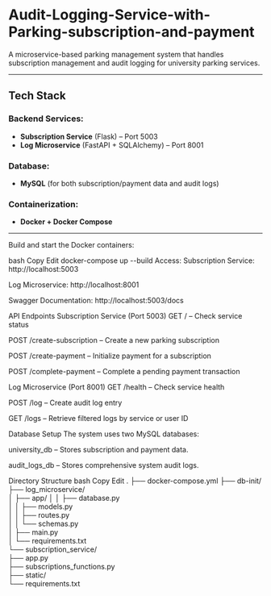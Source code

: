# Audit-Logging-Service-with-Parking-subscription-and-payment

A microservice-based parking management system that handles subscription management and audit logging for university parking services.

---

## Tech Stack

### Backend Services:
- **Subscription Service** (Flask) – Port 5003
- **Log Microservice** (FastAPI + SQLAlchemy) – Port 8001

### Database:
- **MySQL** (for both subscription/payment data and audit logs)

### Containerization:
- **Docker + Docker Compose**

---
Build and start the Docker containers:

bash
Copy
Edit
docker-compose up --build
Access:
Subscription Service: http://localhost:5003

Log Microservice: http://localhost:8001

Swagger Documentation: http://localhost:5003/docs

API Endpoints
Subscription Service (Port 5003)
GET / – Check service status

POST /create-subscription – Create a new parking subscription

POST /create-payment – Initialize payment for a subscription

POST /complete-payment – Complete a pending payment transaction

Log Microservice (Port 8001)
GET /health – Check service health

POST /log – Create audit log entry

GET /logs – Retrieve filtered logs by service or user ID

Database Setup
The system uses two MySQL databases:

university_db – Stores subscription and payment data.

audit_logs_db – Stores comprehensive system audit logs.

Directory Structure
bash
Copy
Edit
.
├── docker-compose.yml
├── db-init/                    
├── log_microservice/           
│   ├── app/
│   │   ├── database.py         
│   │   ├── models.py           
│   │   ├── routes.py           
│   │   └── schemas.py          
│   ├── main.py                 
│   └── requirements.txt        
└── subscription_service/       
    ├── app.py                  
    ├── subscriptions_functions.py  
    ├── static/                 
    └── requirements.txt        
